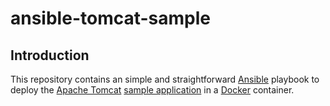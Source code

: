 # ansible-tomcat-sample

## Introduction

This repository contains an simple and straightforward [Ansible][1] playbook
to deploy the [Apache Tomcat][2] [sample application][3] in a [Docker][4] container.

[1]: https://www.ansible.com/
[2]: https://tomcat.apache.org/
[3]: https://tomcat.apache.org/tomcat-9.0-doc/appdev/sample/
[4]: https://docker.com/
